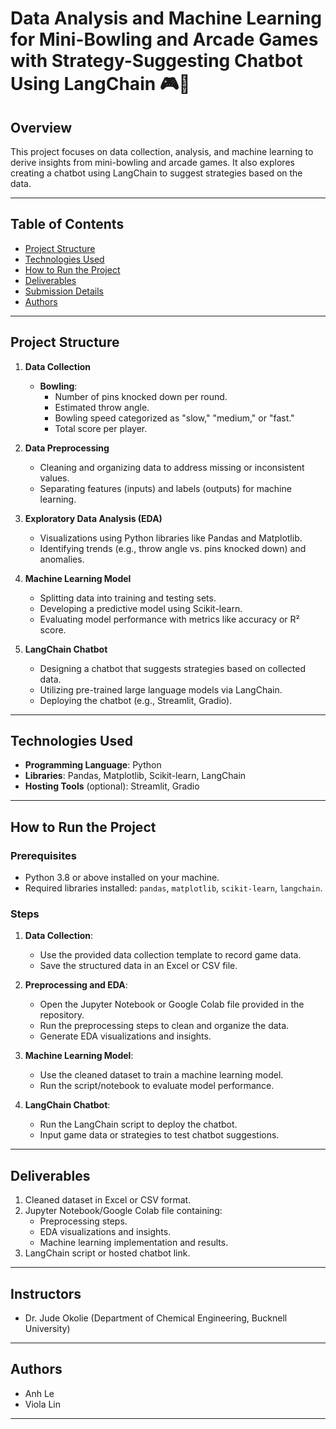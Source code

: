 # Data Analysis and Machine Learning for Mini-Bowling and Arcade Games with Strategy-Suggesting Chatbot Using LangChain 🎮🎳

## Overview
This project focuses on data collection, analysis, and machine learning to derive insights from mini-bowling and arcade games. It also explores creating a chatbot using LangChain to suggest strategies based on the data.

---

## Table of Contents
- [Project Structure](#project-structure)
- [Technologies Used](#technologies-used)
- [How to Run the Project](#how-to-run-the-project)
- [Deliverables](#deliverables)
- [Submission Details](#submission-details)
- [Authors](#authors)

---

## Project Structure
1. **Data Collection**
   - **Bowling**:
     - Number of pins knocked down per round.
     - Estimated throw angle.
     - Bowling speed categorized as "slow," "medium," or "fast."
     - Total score per player.

2. **Data Preprocessing**
   - Cleaning and organizing data to address missing or inconsistent values.
   - Separating features (inputs) and labels (outputs) for machine learning.

3. **Exploratory Data Analysis (EDA)**
   - Visualizations using Python libraries like Pandas and Matplotlib.
   - Identifying trends (e.g., throw angle vs. pins knocked down) and anomalies.

4. **Machine Learning Model**
   - Splitting data into training and testing sets.
   - Developing a predictive model using Scikit-learn.
   - Evaluating model performance with metrics like accuracy or R² score.

5. **LangChain Chatbot**
   - Designing a chatbot that suggests strategies based on collected data.
   - Utilizing pre-trained large language models via LangChain.
   - Deploying the chatbot (e.g., Streamlit, Gradio).

---

## Technologies Used
- **Programming Language**: Python
- **Libraries**: Pandas, Matplotlib, Scikit-learn, LangChain
- **Hosting Tools** (optional): Streamlit, Gradio

---

## How to Run the Project
### Prerequisites
- Python 3.8 or above installed on your machine.
- Required libraries installed: `pandas`, `matplotlib`, `scikit-learn`, `langchain`.

### Steps
1. **Data Collection**:
   - Use the provided data collection template to record game data.
   - Save the structured data in an Excel or CSV file.

2. **Preprocessing and EDA**:
   - Open the Jupyter Notebook or Google Colab file provided in the repository.
   - Run the preprocessing steps to clean and organize the data.
   - Generate EDA visualizations and insights.

3. **Machine Learning Model**:
   - Use the cleaned dataset to train a machine learning model.
   - Run the script/notebook to evaluate model performance.

4. **LangChain Chatbot**:
   - Run the LangChain script to deploy the chatbot.
   - Input game data or strategies to test chatbot suggestions.

---

## Deliverables
1. Cleaned dataset in Excel or CSV format.
2. Jupyter Notebook/Google Colab file containing:
   - Preprocessing steps.
   - EDA visualizations and insights.
   - Machine learning implementation and results.
3. LangChain script or hosted chatbot link.

---


## Instructors
- Dr. Jude Okolie (Department of Chemical Engineering, Bucknell University)

---


## Authors
- Anh Le  
- Viola Lin   

---

